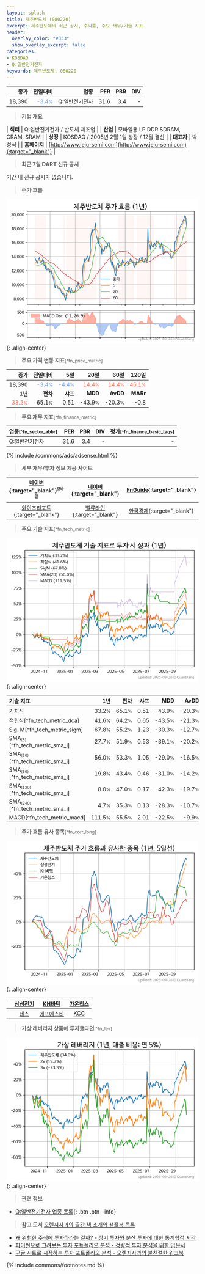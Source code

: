 ```yaml
---
layout: splash
title: 제주반도체 (080220)
excerpt: 제주반도체의 최근 공시, 수익률, 주요 재무/기술 지표
header:
  overlay_color: "#333"
  show_overlay_excerpt: false
categories:
- KOSDAQ
- Q:일반전기전자
keywords: 제주반도체, 080220
---
```


| **종가** | **전일대비** | **업종** | **PER** | **PBR** | **DIV** |
| -------: | -----------: | -------: | ------: | ------: | ------: |
| 18,390 | <span style="color: cornflowerblue">-3.4<small>%</small></span> | Q:일반전기전자 | 31.6 | 3.4 | - |

<!-- more -->


> **기업 개요**<a id="company"></a>

| <span style="white-space:nowrap;">**섹터**</span> | Q:일반전기전자 / 반도체 제조업 |
| <span style="white-space:nowrap;">**산업**</span> | 모바일용 LP DDR SDRAM, CRAM, SRAM |
| <span style="white-space:nowrap;">**상장**</span> | KOSDAQ / 2005년 2월 1일 상장 / 12월 결산 |
| <span style="white-space:nowrap;">**대표자**</span> | 박성식 |
| <span style="white-space:nowrap;">**홈페이지**</span> | [http://www.jeju-semi.com](http://www.jeju-semi.com){:target="_blank"} |


> **최근 7일 DART 신규 공시**<a id="dart"></a>

기간 내 신규 공시가 없습니다.


> **주가 흐름**<a id="price"></a>

![080220](/stock/images/080220.png){: .align-center}


> **주요 가격 변동 지표**<small>[^fn_price_metric]</small>

| **종가** | **전일대비** | **5일** | **20일** | **60일** | **120일** |
| -------: | -----------: | ------: | -------: | -------: | --------: |
| 18,390 | <span style="color: cornflowerblue">-3.4<small>%</small></span> | <span style="color: cornflowerblue">-4.4<small>%</small></span> | <span style="color: tomato">14.4<small>%</small></span> | <span style="color: tomato">14.4<small>%</small></span> | <span style="color: tomato">45.1<small>%</small></span> |
| **1년** | **편차** | **샤프** | **MDD** | **AvDD** | **MARr** |
| <span style="color: tomato">33.2<small>%</small></span> | 65.1<small>%</small> | 0.51 | -43.9<small>%</small> | -20.3<small>%</small> | -0.8 |


> **주요 재무 지표**<small>[^fn_finance_metric]</small>

| **업종**<small>[^fn_sector_abbr]</small> | **PER** | **PBR** | **DIV** | **평가**<small>[^fn_finance_basic_tags]</small> |
| :--------------------------------------- | ------: | ------: | ------: | ----------------------------------------------: |
| Q:일반전기전자 | 31.6 | 3.4 | - | - |



{% include /commons/ads/adsense.html %}

> **세부 재무/투자 정보 제공 사이트**

| [네이버](https://m.stock.naver.com/domestic/stock/080220/finance/summary){:target="_blank"}<sup><small>모바일</small></sup> | [네이버](https://finance.naver.com/item/coinfo.naver?code=080220){:target="_blank"} | [FnGuide](https://comp.fnguide.com/SVO2/ASP/SVD_Invest.asp?gicode=A080220&MenuYn=Y){:target="_blank"} |
| :---: | :---: | :---: |
| [와이즈리포트](https://comp.wisereport.co.kr/company/c1040001.aspx?cmp_cd=080220){:target="_blank"} | [밸류라인](https://www.valueline.co.kr/finance/summary/080220){:target="_blank"} | [한국경제](https://markets.hankyung.com/stock/080220/financial-summary){:target="_blank"} |


> **주요 기술 지표**<small>[^fn_tech_metric]</small>


![080220](/stock/images/080220_tech.png){: .align-center}

| **기술 지표** | **1년** | **편차** | **샤프** | **MDD** | **AvDD** |
| :------------ | ------: | -----------: | -------: | ------: | -------: |
| 거치식 | 33.2<small>%</small> | 65.1<small>%</small> | 0.51 | -43.9<small>%</small> | -20.3<small>%</small> |
| 적립식[^fn_tech_metric_dca] | 41.6<small>%</small> | 64.2<small>%</small> | 0.65 | -43.5<small>%</small> | -21.3<small>%</small> |
| Sig. M[^fn_tech_metric_sigm] | 67.8<small>%</small> | 55.2<small>%</small> | 1.23 | -30.3<small>%</small> | -12.7<small>%</small> |
| SMA<small><sub>(5)</sub></small>[^fn_tech_metric_sma_i] | 27.7<small>%</small> | 51.9<small>%</small> | 0.53 | -39.1<small>%</small> | -20.2<small>%</small> |
| SMA<small><sub>(20)</sub></small>[^fn_tech_metric_sma_i] | 56.0<small>%</small> | 53.3<small>%</small> | 1.05 | -29.0<small>%</small> | -16.5<small>%</small> |
| SMA<small><sub>(60)</sub></small>[^fn_tech_metric_sma_i] | 19.8<small>%</small> | 43.4<small>%</small> | 0.46 | -31.0<small>%</small> | -14.2<small>%</small> |
| SMA<small><sub>(120)</sub></small>[^fn_tech_metric_sma_i] | 8.0<small>%</small> | 47.0<small>%</small> | 0.17 | -42.3<small>%</small> | -19.7<small>%</small> |
| SMA<small><sub>(240)</sub></small>[^fn_tech_metric_sma_i] | 4.7<small>%</small> | 35.3<small>%</small> | 0.13 | -28.3<small>%</small> | -10.7<small>%</small> |
| MACD[^fn_tech_metric_macd] | 111.5<small>%</small> | 55.5<small>%</small> | 2.01 | -22.5<small>%</small> | -9.9<small>%</small> |


> **주가 흐름 유사 종목**<a id="corr"></a><small>[^fn_corr_long]</small>

![080220](/stock/images/080220_corr.png){: .align-center}

|       | [삼성전기](/009150/) | [KH바텍](/060720/) | [가온칩스](/399720/) |
| :---: | :------------------------------------: | :------------------------------------: | :------------------------------------: |
|       | [테스](/095610/) | [에프에스티](/036810/) | [KCC](/002380/) |


> **가상 레버리지 상품에 투자했다면**<a id="2x"></a><small>[^fn_lev]</small>

![080220](/stock/images/080220_2x.png){: .align-center}


> **관련 정보**

- [Q:일반전기전자 업종 목록](/stats/sector/kosdaq_업종_일반전기전자_종목/){: .btn .btn--info}

> **참고 도서** [오렌지사과의 출간 책 소개와 샘플북 목록](https://kongdori.tistory.com/691)

- [왜 위험한 주식에 투자하라는 걸까? - 장기 투자와 분산 투자에 대한 통계학적 시각](https://kongdori.tistory.com/421)
- [파이썬으로 그려보는 투자 포트폴리오 분석  - 정량적 투자 분석을 위한 입문서](https://kongdori.tistory.com/643)
- [구글 시트로 시작하는 투자 포트폴리오 분석 - 오렌지사과의 불친절한 워크북](https://kongdori.tistory.com/449)


{% include commons/footnotes.md %}